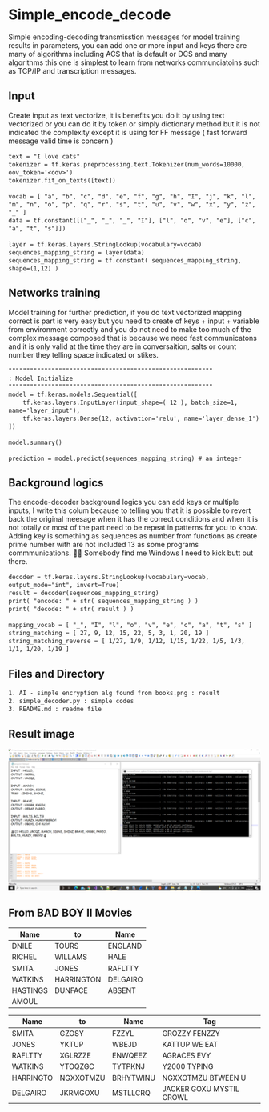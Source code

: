 # Simple_encode_decode
Simple encoding-decoding transmisstion messages for model training results in parameters, you can add one or more input and keys there are many of algorithms including ACS that is default or DCS and many algorithms this one is simplest to learn from networks communciatoins such as TCP/IP and transcription messages.

## Input ##

Create input as text vectorize, it is benefits you do it by using text vectorized or you can do it by token or simply dictionary method but it is not indicated the complexity except it is using for FF message ( fast forward message valid time is concern )
```
text = "I love cats"
tokenizer = tf.keras.preprocessing.text.Tokenizer(num_words=10000, oov_token='<oov>')
tokenizer.fit_on_texts([text])

vocab = [ "a", "b", "c", "d", "e", "f", "g", "h", "I", "j", "k", "l", "m", "n", "o", "p", "q", "r", "s", "t", "u", "v", "w", "x", "y", "z", "_" ]
data = tf.constant([["_", "_", "_", "I"], ["l", "o", "v", "e"], ["c", "a", "t", "s"]])

layer = tf.keras.layers.StringLookup(vocabulary=vocab)
sequences_mapping_string = layer(data)
sequences_mapping_string = tf.constant( sequences_mapping_string, shape=(1,12) )
```

## Networks training ##

Model training for further prediction, if you do text vectorized mapping correct is part is very easy but you need to create of keys + input + variable from environment correctly and you do not need to make too much of the complex message composed that is because we need fast communicatons and it is only valid at the time they are in conversaition, salts or count number they telling space indicated or stikes.
```
"""""""""""""""""""""""""""""""""""""""""""""""""""""""""
: Model Initialize
"""""""""""""""""""""""""""""""""""""""""""""""""""""""""
model = tf.keras.models.Sequential([
	tf.keras.layers.InputLayer(input_shape=( 12 ), batch_size=1, name='layer_input'),
	tf.keras.layers.Dense(12, activation='relu', name='layer_dense_1')
])

model.summary()

prediction = model.predict(sequences_mapping_string) # an integer
```

## Background logics ##

The encode-decoder background logics you can add keys or multiple inputs, I write this colum because to telling you that it is possible to revert back the original meesage when it has the correct conditions and when it is not totally or most of the part need to be repeat in patterns for you to know. Adding key is something as sequences as number from functions as create prime number with are not included 13 as some programs commmunications. 👧💬 Somebody find me Windows I need to kick butt out there.
```
decoder = tf.keras.layers.StringLookup(vocabulary=vocab, output_mode="int", invert=True)
result = decoder(sequences_mapping_string)
print( "encode: " + str( sequences_mapping_string ) )
print( "decode: " + str( result ) )

mapping_vocab = [ "_", "I", "l", "o", "v", "e", "c", "a", "t", "s" ]
string_matching = [ 27, 9, 12, 15, 22, 5, 3, 1, 20, 19 ]
string_matching_reverse = [ 1/27, 1/9, 1/12, 1/15, 1/22, 1/5, 1/3, 1/1, 1/20, 1/19 ]
```

## Files and Directory ##
```
1. AI - simple encryption alg found from books.png : result
2. simple_decoder.py : simple codes
3. README.md : readme file
```

## Result image ##
![Alt text](https://github.com/jkaewprateep/Simple_encode_decode/blob/main/AI%20-%20simple%20encryption%20alg%20found%20from%20books.png?raw=true "Title")


## From BAD BOY II Movies ##

| Name | to | Name |
| --- | --- | --- |
| DNILE | TOURS | ENGLAND |
| RICHEL | WILLAMS | HALE |
| SMITA | JONES | RAFLTTY |
| WATKINS | HARRINGTON | DELGAIRO |
| HASTINGS | DUNFACE | ABSENT |
| AMOUL | | |

| Name | to | Name | Tag |
| --- | --- | --- | --- |
| SMITA | GZOSY | FZZYL | GROZZY FENZZY |
| JONES | YKTUP | WBEJD | KATTUP WE EAT |
| RAFLTTY | XGLRZZE | ENWQEEZ | AGRACES EVY |
| WATKINS | YTOQZGC | TYTPKNJ | Y2000 TYPING |
| HARRINGTO | NGXXOTMZU | BRHYTWINU | NGXXOTMZU BTWEEN U |
| DELGAIRO | JKRMGOXU | MSTLLCRQ | JACKER GOXU MYSTIL CROWL |
